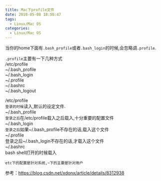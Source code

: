 ```yaml
---
title: Mac下profile文件
date: 2018-05-08 18:50:47
tags:
  - Linux/Mac OS
categories:
  - Linux/Mac OS
---
```


当你的home下面有`.bash_profile`或者`.bash_login`的时候,会忽略调`.profile`.   

`.profile`主要有一下几种方式   
/etc/profile    
~/.bash_profile    
~/.bash_login    
~/.profile    
~/.bashrc    
~/.bash_logout   

/etc/profile   
`登录的时候`读入,默认的设定文件.   
~/.bash_profile   
`登录之后`在/etc/profile载入之后载入,十分重要的配置文件   
~/.bash_login   
`登录之后`如果~/.bash_profile不存在的话,载入这个文件   
~/.profile   
登录之后~/.bash_login不存在的话,才载入这个文件   
~/.bashrc   
bash shell打开的时候载入

`etc下的配置是针对系统,~下的主要是针对用户`

参考：https://blog.csdn.net/xdonx/article/details/8312938

